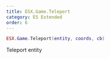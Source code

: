 ```yaml
---
title: ESX.Game.Teleport
category: ES Extended
order: 6
---
```


```lua
ESX.Game.Teleport(entity, coords, cb)
```

Teleport entity
